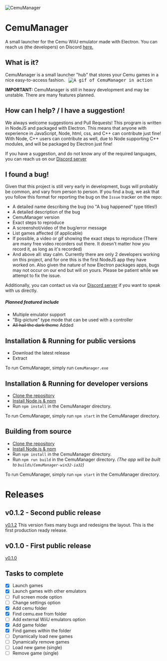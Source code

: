 ![CemuManager](http://i.imgur.com/KJhV5ak.png)

# CemuManager
A small launcher for the Cemu WiiU emulator made with Electron.
You can reach us (the developers) on Discord [here.][1]

## What is it?
CemuManager is a small launcher "hub" that stores your Cemu games in a nice easy-to-access fashion.
 
<kbd>
![A gif of CemuManager in action](http://i.imgur.com/jOrxr9D.gif)
</kbd>
 
**IMPORTANT:** CemuManager is still in heavy development and may be unstable. There are many features planned.

## How can I help? / I have a suggestion!
We always welcome suggestions and Pull Requests! This program is written in NodeJS and packaged with Electron. This means that anyone with experience in JavaScript, Node, html, css, and C++ can contribute just fine! With Node, C++ users can contribute as well, due to Node supporting C++ modules, and will be packaged by Electron just fine!

If you have a suggestion, and do not know any of the required languages, you can reach us on our [Discord server][1]

## I found a bug!
Given that this project is still very early in development, bugs will probably be common, and vary from person to person. If you find a bug, we ask that you follow this format for reporting the bug on the `Issue` tracker on the repo:
- A detailed name describing the bug (no "A bug happened" type titles!)
- A detailed description of the bug
- CemuManager version
- Exact steps to reproduce
- A screenshot/video of the bug/error message
- List games affected (if applicable)
- If possible, a video or gif showing the exact steps to reproduce (There are many free video recorders out there. It doesn't matter how you record it, as long as it's recorded)
- And above all: stay calm. Currently there are only 2 developers working on this project, and for one this is the first NodeJS app they have worked on. Also given the nature of how Electron packages apps, bugs may not occur on our end but will on yours. Please be patient while we attempt to fix the issue.

Additionally, you can contact us via our [Discord server][1] if you want to speak with us directly.

##### Planned featured include
- Multiple emulator support
- "Big-picture" type mode that can be used with a controller
- ~~All hail the dark theme~~ Added
 
## Installation & Running for public versions
- Download the latest release
- Extract

To run CemuManager, simply run `CemuManager.exe`
 
## Installation & Running for developer versions
* [Clone the repository](https://help.github.com/articles/cloning-a-repository)
* [Install Node.js & npm](https://docs.npmjs.com/getting-started/installing-node)
* Run `npm install` in the CemuManager directory.

To run CemuManager, simply run `npm start` in the CemuManager directory.

## Building from source
* [Clone the repository](https://help.github.com/articles/cloning-a-repository)
* [Install Node.js & npm](https://docs.npmjs.com/getting-started/installing-node)
* Run `npm install` in the CemuManager directory.
* Run `npm run build` in the CemuManager directory. _(The app will be built to `builds/CemuManager-win32-ia32`)_


To run CemuManager, simply run `npm start` in the CemuManager directory.

# Releases

## v0.1.2 - Second public release
[v0.1.2](https://github.com/RedDuckss/CemuManager/releases/tag/v0.1.2)
This version fixes many bugs and redesigns the layout. This is the first production ready release.

## v0.1.0 - First public release
[v0.1.0](https://github.com/RedDuckss/CemuManager/releases/tag/v0.1.0)
 

## Tasks to complete

- [x] Launch games
- [x] Launch games with other emulators
- [ ] Full screen mode option
- [ ] Change settings option
- [x] Add cemu folder
- [x] Find cemu.exe from folder
- [ ] Add external WiiU emulators option
- [x] Add game folder
- [x] Find games within the folder
- [ ] Dynamically load new games
- [ ] Dynamically remove games
- [ ] Load new game (single)
- [ ] Remove game (single)

[1]: https://discord.gg/WYVnFEQ
